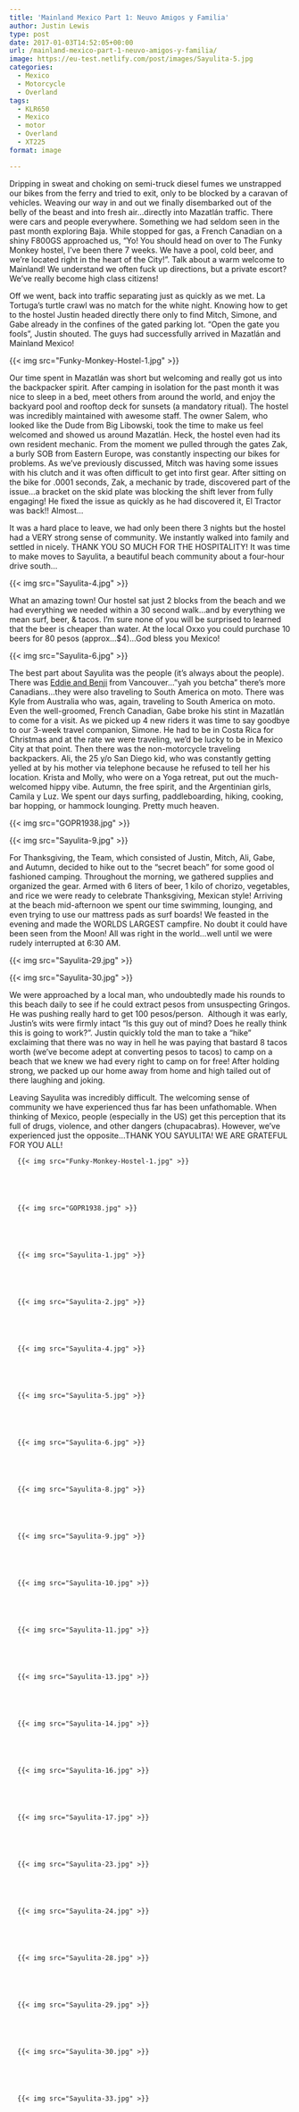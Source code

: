 ```yaml
---
title: 'Mainland Mexico Part 1: Neuvo Amigos y Familia'
author: Justin Lewis
type: post
date: 2017-01-03T14:52:05+00:00
url: /mainland-mexico-part-1-neuvo-amigos-y-familia/
image: https://eu-test.netlify.com/post/images/Sayulita-5.jpg
categories:
  - Mexico
  - Motorcycle
  - Overland
tags:
  - KLR650
  - Mexico
  - motor
  - Overland
  - XT225
format: image

---
```

Dripping in sweat and choking on semi-truck diesel fumes we unstrapped our bikes from the ferry and tried to exit, only to be blocked by a caravan of vehicles. Weaving our way in and out we finally disembarked out of the belly of the beast and into fresh air…directly into Mazatlán traffic. There were cars and people everywhere. Something we had seldom seen in the past month exploring Baja. While stopped for gas, a French Canadian on a shiny F800GS approached us, “Yo! You should head on over to The Funky Monkey hostel, I’ve been there 7 weeks. We have a pool, cold beer, and we’re located right in the heart of the City!”. Talk about a warm welcome to Mainland! We understand we often fuck up directions, but a private escort? We’ve really become high class citizens!

Off we went, back into traffic separating just as quickly as we met. La Tortuga’s turtle crawl was no match for the white night. Knowing how to get to the hostel Justin headed directly there only to find Mitch, Simone, and Gabe already in the confines of the gated parking lot. “Open the gate you fools”, Justin shouted. The guys had successfully arrived in Mazatlán and Mainland Mexico!


  {{< img src="Funky-Monkey-Hostel-1.jpg" >}}
		      



Our time spent in Mazatlán was short but welcoming and really got us into the backpacker spirit. After camping in isolation for the past month it was nice to sleep in a bed, meet others from around the world, and enjoy the backyard pool and rooftop deck for sunsets (a mandatory ritual). The hostel was incredibly maintained with awesome staff. The owner Salem, who looked like the Dude from Big Libowski, took the time to make us feel welcomed and showed us around Mazatlán. Heck, the hostel even had its own resident mechanic. From the moment we pulled through the gates Zak, a burly SOB from Eastern Europe, was constantly inspecting our bikes for problems. As we’ve previously discussed, Mitch was having some issues with his clutch and it was often difficult to get into first gear. After sitting on the bike for .0001 seconds, Zak, a mechanic by trade, discovered part of the issue…a bracket on the skid plate was blocking the shift lever from fully engaging! He fixed the issue as quickly as he had discovered it, El Tractor was back!! Almost…

It was a hard place to leave, we had only been there 3 nights but the hostel had a VERY strong sense of community. We instantly walked into family and settled in nicely. THANK YOU SO MUCH FOR THE HOSPITALITY! It was time to make moves to Sayulita, a beautiful beach community about a four-hour drive south…


  {{< img src="Sayulita-4.jpg" >}}
		      


What an amazing town! Our hostel sat just 2 blocks from the beach and we had everything we needed within a 30 second walk…and by everything we mean surf, beer, & tacos. I’m sure none of you will be surprised to learned that the beer is cheaper than water. At the local Oxxo you could purchase 10 beers for 80 pesos (approx…$4)…God bless you Mexico!


  {{< img src="Sayulita-6.jpg" >}}
		      


The best part about Sayulita was the people (it’s always about the people).  There was [Eddie and Benji][1] from Vancouver…”yah you betcha” there’s more Canadians…they were also traveling to South America on moto. There was Kyle from Australia who was, again, traveling to South America on moto. Even the well-groomed, French Canadian, Gabe broke his stint in Mazatlán to come for a visit. As we picked up 4 new riders it was time to say goodbye to our 3-week travel companion, Simone. He had to be in Costa Rica for Christmas and at the rate we were traveling, we’d be lucky to be in Mexico City at that point. Then there was the non-motorcycle traveling backpackers. Ali, the 25 y/o San Diego kid, who was constantly getting yelled at by his mother via telephone because he refused to tell her his location. Krista and Molly, who were on a Yoga retreat, put out the much-welcomed hippy vibe. Autumn, the free spirit, and the Argentinian girls, Camila y Luz. We spent our days surfing, paddleboarding, hiking, cooking, bar hopping, or hammock lounging. Pretty much heaven.


  {{< img src="GOPR1938.jpg" >}}
		      


  {{< img src="Sayulita-9.jpg" >}}
		      


For Thanksgiving, the Team, which consisted of Justin, Mitch, Ali, Gabe, and Autumn, decided to hike out to the “secret beach” for some good ol fashioned camping. Throughout the morning, we gathered supplies and organized the gear. Armed with 6 liters of beer, 1 kilo of chorizo, vegetables, and rice we were ready to celebrate Thanksgiving, Mexican style! Arriving at the beach mid-afternoon we spent our time swimming, lounging, and even trying to use our mattress pads as surf boards! We feasted in the evening and made the WORLDS LARGEST campfire. No doubt it could have been seen from the Moon! All was right in the world…well until we were rudely interrupted at 6:30 AM.


  {{< img src="Sayulita-29.jpg" >}}
		      


  {{< img src="Sayulita-30.jpg" >}}
		      


We were approached by a local man, who undoubtedly made his rounds to this beach daily to see if he could extract pesos from unsuspecting Gringos. He was pushing really hard to get 100 pesos/person.  Although it was early, Justin’s wits were firmly intact “Is this guy out of mind? Does he really think this is going to work?”. Justin quickly told the man to take a “hike” exclaiming that there was no way in hell he was paying that bastard 8 tacos worth (we’ve become adept at converting pesos to tacos) to camp on a beach that we knew we had every right to camp on for free! After holding strong, we packed up our home away from home and high tailed out of there laughing and joking.

Leaving Sayulita was incredibly difficult. The welcoming sense of community we have experienced thus far has been unfathomable. When thinking of Mexico, people (especially in the US) get this perception that its full of drugs, violence, and other dangers (chupacabras). However, we’ve experienced just the opposite…THANK YOU SAYULITA! WE ARE GRATEFUL FOR YOU ALL!





      {{< img src="Funky-Monkey-Hostel-1.jpg" >}}
                
    



      {{< img src="GOPR1938.jpg" >}}
                
    



      {{< img src="Sayulita-1.jpg" >}}
                
    



      {{< img src="Sayulita-2.jpg" >}}
                
    



      {{< img src="Sayulita-4.jpg" >}}
                
    



      {{< img src="Sayulita-5.jpg" >}}
                
    



      {{< img src="Sayulita-6.jpg" >}}
                
    



      {{< img src="Sayulita-8.jpg" >}}
                
    



      {{< img src="Sayulita-9.jpg" >}}
                
    



      {{< img src="Sayulita-10.jpg" >}}
                
    



      {{< img src="Sayulita-11.jpg" >}}
                
    



      {{< img src="Sayulita-13.jpg" >}}
                
    



      {{< img src="Sayulita-14.jpg" >}}
                
    



      {{< img src="Sayulita-16.jpg" >}}
                
    



      {{< img src="Sayulita-17.jpg" >}}
                
    



      {{< img src="Sayulita-23.jpg" >}}
                
    



      {{< img src="Sayulita-24.jpg" >}}
                
    



      {{< img src="Sayulita-28.jpg" >}}
                
    



      {{< img src="Sayulita-29.jpg" >}}
                
    



      {{< img src="Sayulita-30.jpg" >}}
                
    



      {{< img src="Sayulita-33.jpg" >}}
                
    






 [1]: http://www.millennialmotorcyclediaries.com/